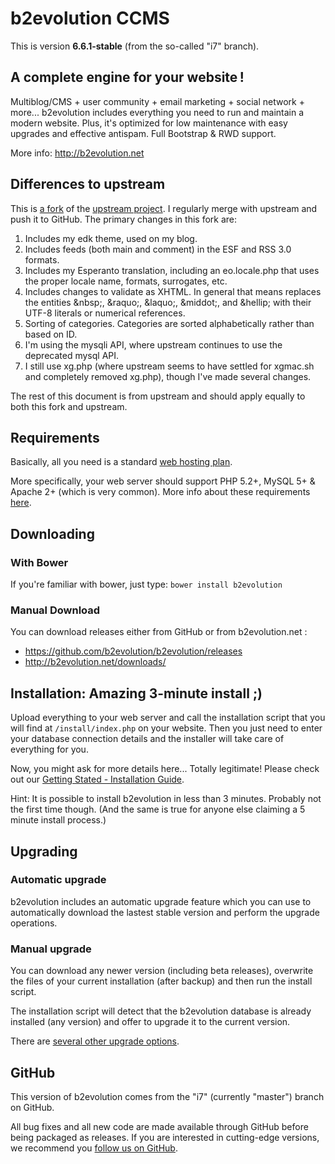 # b2evolution CCMS

This is version **6.6.1-stable** (from the so-called "i7" branch).

## A complete engine for your website !

Multiblog/CMS + user community + email marketing + social network + more...
b2evolution includes everything you need to run and maintain a modern website.
Plus, it's optimized for low maintenance with easy upgrades and effective antispam. Full Bootstrap & RWD support.

More info: http://b2evolution.net

## Differences to upstream

This is [a fork](https://github.com/keithbowes/b2evolution) of the [upstream project](https://github.com/b2evolution/b2evolution).  I regularly merge with upstream and push it to GitHub.  The primary changes in this fork are:

1.  Includes my edk theme, used on my blog.
1.  Includes feeds (both main and comment) in the ESF and RSS 3.0 formats.
1.  Includes my Esperanto translation, including an eo.locale.php that uses the proper locale name, formats, surrogates, etc.
1.  Includes changes to validate as XHTML.  In general that means replaces the entities &amp;nbsp;, &amp;raquo;, &amp;laquo;, &amp;middot;, and &amp;hellip; with their UTF-8 literals or numerical references.
1.  Sorting of categories.  Categories are sorted alphabetically rather than based on ID.
1.  I'm using the mysqli API, where upstream continues to use the deprecated mysql API.
1.  I still use xg.php (where upstream seems to have settled for xgmac.sh and completely removed xg.php), though I've made several changes.

The rest of this document is from upstream and should apply equally to both this fork and upstream.

## Requirements

Basically, all you need is a standard [web hosting plan](http://b2evolution.net/web-hosting/top-quality-best-webhosting.php).

More specifically, your web server should support PHP 5.2+, MySQL 5+ & Apache 2+ (which is very common). More info about these requirements [here](http://b2evolution.net/man/installation-upgrade/system_requirements).

## Downloading

### With Bower

If you're familiar with bower, just type: `bower install b2evolution`

### Manual Download

You can download releases either from GitHub or from b2evolution.net :

- https://github.com/b2evolution/b2evolution/releases
- http://b2evolution.net/downloads/

## Installation: Amazing 3-minute install ;)

Upload everything to your web server and call the installation script that you will find at `/install/index.php` on your website. Then you just need to enter your database connection details and the installer will take care of everything for you.

Now, you might ask for more details here... Totally legitimate! Please check out our [Getting Stated - Installation Guide](http://b2evolution.net/man/getting-started).

Hint: It is possible to install b2evolution in less than 3 minutes. Probably not the first time though. (And the same is true for anyone else claiming a 5 minute install process.)

## Upgrading

### Automatic upgrade

b2evolution includes an automatic upgrade feature which you can use to automatically download the lastest stable version and perform the upgrade operations.

### Manual upgrade

You can download any newer version (including beta releases), overwrite the files of your current installation (after backup) and then run the install script.

The installation script will detect that the b2evolution database is already installed (any version) and offer to upgrade it to the current version.

There are [several other upgrade options](http://b2evolution.net/man/upgrading).

## GitHub

This version of b2evolution comes from the "i7" (currently "master") branch on GitHub.

All bug fixes and all new code are made available through GitHub before being packaged as releases. If you are interested in cutting-edge versions, we recommend you [follow us on GitHub](https://github.com/b2evolution/b2evolution).
